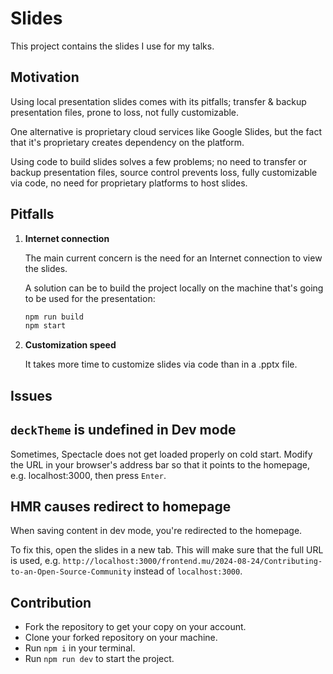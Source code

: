 # Slides

This project contains the slides I use for my talks.

## Motivation

Using local presentation slides comes with its pitfalls; transfer & backup presentation files, prone to loss, not fully customizable.

One alternative is proprietary cloud services like Google Slides, but the fact that it's proprietary creates dependency on the platform.

Using code to build slides solves a few problems; no need to transfer or backup presentation files, source control prevents loss, fully customizable via code, no need for proprietary platforms to host slides.

## Pitfalls

1. **Internet connection**

   The main current concern is the need for an Internet connection to view the slides.

   A solution can be to build the project locally on the machine that's going to be used for the presentation:

   ```bash
   npm run build
   npm start
   ```

1. **Customization speed**

   It takes more time to customize slides via code than in a .pptx file.

## Issues

## `deckTheme` is undefined in Dev mode

Sometimes, Spectacle does not get loaded properly on cold start. Modify the URL in your browser's address bar so that it points to the homepage, e.g. localhost:3000, then press `Enter`.

## HMR causes redirect to homepage

When saving content in dev mode, you're redirected to the homepage.

To fix this, open the slides in a new tab. This will make sure that the full URL is used, e.g. `http://localhost:3000/frontend.mu/2024-08-24/Contributing-to-an-Open-Source-Community` instead of `localhost:3000`.

## Contribution

- Fork the repository to get your copy on your account.
- Clone your forked repository on your machine.
- Run `npm i` in your terminal.
- Run `npm run dev` to start the project.
